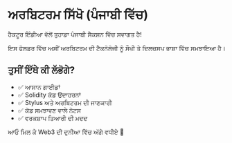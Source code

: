 # ਅਰਬਿਟਰਮ ਸਿੱਖੋ (ਪੰਜਾਬੀ ਵਿੱਚ)

ਹੈਕਟੂਰ ਇੰਡੀਆ ਵੱਲੋਂ ਤੁਹਾਡਾ ਪੰਜਾਬੀ ਸੈਕਸ਼ਨ ਵਿੱਚ ਸਵਾਗਤ ਹੈ!

ਇਸ ਫੋਲਡਰ ਵਿੱਚ ਅਸੀਂ ਅਰਬਿਟਰਮ ਦੀ ਟੈਕਨੋਲੋਜੀ ਨੂੰ ਸੌਖੀ ਤੇ ਦਿਲਚਸਪ ਭਾਸ਼ਾ ਵਿੱਚ ਸਮਝਾਇਆ ਹੈ।

## ਤੁਸੀਂ ਇੱਥੇ ਕੀ ਲੱਭੋਗੇ?

- ✅ ਆਸਾਨ ਗਾਈਡਾਂ
- ✅ Solidity ਕੋਡ ਉਦਾਹਰਨਾਂ
- ✅ Stylus ਅਤੇ ਅਰਬਿਟਰਮ ਦੀ ਜਾਣਕਾਰੀ
- ✅ ਕੋਡ ਸਮਝਾਵਣ ਵਾਲੇ ਨੋਟਸ
- ✅ ਵਰਕਸ਼ਾਪ ਤਿਆਰੀ ਦੀ ਮਦਦ

ਆਓ ਮਿਲ ਕੇ Web3 ਦੀ ਦੁਨੀਆ ਵਿੱਚ ਅੱਗੇ ਵਧੀਏ 🚀
